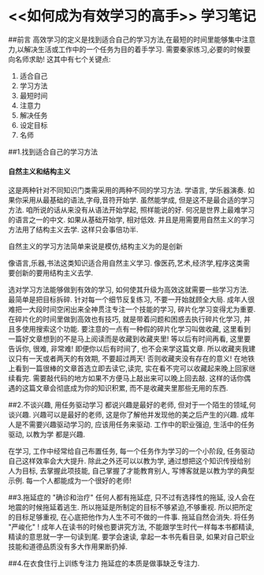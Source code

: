 # <<如何成为有效学习的高手>> 学习笔记
##前言
高效学习的定义是找到适合自己的学习方法,在最短的时间里能够集中注意力,以解决生活或工作中的一个任务为目的着手学习. 需要秦家练习,必要的时候要向名师求助!
这其中有七个关键点:
1. 适合自己
2. 学习方法
3. 最短时间
4. 注意力
5. 解决任务
6. 设定目标
7. 名师

##1.找到适合自己的学习方法
#### 自然主义和结构主义
这是两种针对不同知识门类需采用的两种不同的学习方法. 学语言, 学乐器演奏. 如果你采用从最基础的语法,字母,音符开始学. 虽然能学成, 但是这不是最合适的学习方法. 咱所说的话从来没有从语法开始学起, 照样能说的好. 何况是世界上最难学习的语言之一的中文. 如果从基础开始学, 相对低效. 并且是用需要用自然主义的学习方法用了结构主义去学. 这样只会事倍功半.

自然主义的学习方法简单来说是模仿,结构主义为的是创新

像语言,乐器,书法这类知识适合用自然主义学习. 像医药,艺术,经济学,程序这类需要创新的要用结构主义去学.

选对学习方法能够做到有效的学习, 如何使其升级为高效这就需要一些学习方法. 最简单是把目标拆碎. 针对每一个细节反复练习, 不要一开始就顾全大局. 成年人很难把一大段时间空闲出来全神贯注专注一个技能的学习, 碎片化学习变得尤为重要. 在碎片化的时间里做到高效也有技巧, 就是带着问题和困惑去执行碎片化学习, 并且多使用搜索这个功能. 要注意的一点有一种假的碎片化学习叫做收藏, 这里看到一篇好文章想到的不是马上阅读而是收藏到收藏夹里! 等以后有时间再看, 这里要告诉你, 很难, 非常难! 即便你以后有时间了, 也不会来学这篇文章. 所以收藏夹我建议只有一天或者两天的有效期, 不要超过两天! 否则收藏夹没有存在的意义! 在地铁上看到一篇很棒的文章首选立即去读它,读完, 实在看不完可以收藏起来晚上回家继续看完. 需要敲代码的地方如果不方便马上敲出来可以晚上回去敲. 这样的话你偶遇的这篇文章会彻底成为你的知识积累, 而不是收藏夹里那些无用的东西.
 
##2.不谈兴趣, 用任务驱动学习
都说兴趣是最好的老师, 但对于一个陌生的领域,何谈兴趣. 兴趣可以是最好的老师, 这是你了解他并发现他的美之后产生的兴趣.  成年人是不需要兴趣驱动学习的, 应该用任务来驱动. 工作中的职业强迫, 生活中的任务驱动, 以教为学 都是兴趣.

在学习, 工作中经常给自己布置任务, 每一个任务作为学习的一个小阶段, 任务驱动自己这样效率会大大提升. 除此之外还可以以教为学, 通过想把这个知识传授给别人为目标, 去掌握此项技能, 自己掌握了才能教育别人, 写博客就是以教为学的典型示例. 每一个人都能成为一个很好的老师!

##3.拖延症的 "确诊和治疗"
任何人都有拖延症, 只不过有选择性的拖延, 没人会在地震的时候拖延着逃生. 所以拖延是所制定的目标不够紧迫,不够重视. 所以把所定的目标足够重视, 在心底把他作为人生不可不做的一件事. 拖延自然会消失. 将任务 "严峻化" !
成年人在读书的时候也要讲究方法, 不能跟学生时代一样每本书都精读, 精读的意思就一字一句读到尾. 要学会速读, 拿起一本书先看目录, 如果对自己职业技能和道德品质没有多大作用果断扔掉. 

##4.在衣食住行上训练专注力
拖延症的本质是做事缺乏专注力. 


